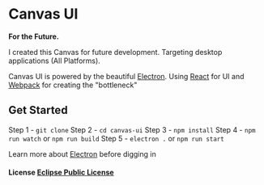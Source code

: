 # Canvas UI

**For the Future.**

I created this Canvas for future development. Targeting desktop applications (All Platforms).

Canvas UI is powered by the beautiful [Electron](https://github.com/atom/electron). Using [React](https://github.com/facebook/react) for UI and [Webpack](https://github.com/webpack/webpack) for creating the "bottleneck"


## Get Started
Step 1 - `git clone`
Step 2 - `cd canvas-ui`
Step 3 - `npm install`
Step 4 - `npm run watch` or `npm run build`
Step 5 - `electron .` or `npm run start`

Learn more about [Electron](https://github.com/atom/electron) before digging in

#### License [Eclipse Public License](LICENSE.md)
